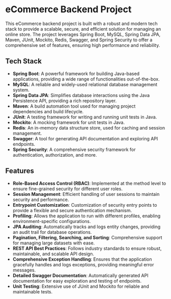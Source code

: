 # eCommerce Backend Project

This eCommerce backend project is built with a robust and modern tech stack to provide a scalable, secure, and efficient solution for managing an online store. The project leverages Spring Boot, MySQL, Spring Data JPA, Maven, JUnit, Mockito, Redis, Swagger, and Spring Security to offer a comprehensive set of features, ensuring high performance and reliability.

## Tech Stack

- **Spring Boot**: A powerful framework for building Java-based applications, providing a wide range of functionalities out-of-the-box.
- **MySQL**: A reliable and widely-used relational database management system.
- **Spring Data JPA**: Simplifies database interactions using the Java Persistence API, providing a rich repository layer.
- **Maven**: A build automation tool used for managing project dependencies and build lifecycle.
- **JUnit**: A testing framework for writing and running unit tests in Java.
- **Mockito**: A mocking framework for unit tests in Java.
- **Redis**: An in-memory data structure store, used for caching and session management.
- **Swagger**: A tool for generating API documentation and exploring API endpoints.
- **Spring Security**: A comprehensive security framework for authentication, authorization, and more.

## Features

- **Role-Based Access Control (RBAC)**: Implemented at the method level to ensure fine-grained security for different user roles.
- **Session Management**: Efficient handling of user sessions to maintain security and performance.
- **Entrypoint Customization**: Customization of security entry points to provide a flexible and secure authentication mechanism.
- **Profiling**: Allows the application to run with different profiles, enabling environment-specific configurations.
- **JPA Auditing**: Automatically tracks and logs entity changes, providing an audit trail for database operations.
- **Pagination, Filtering, Searching, and Sorting**: Comprehensive support for managing large datasets with ease.
- **REST API Best Practices**: Follows industry standards to ensure robust, maintainable, and scalable API design.
- **Comprehensive Exception Handling**: Ensures that the application gracefully handles and logs exceptions, providing meaningful error messages.
- **Detailed Swagger Documentation**: Automatically generated API documentation for easy exploration and testing of endpoints.
- **Unit Testing**: Extensive use of JUnit and Mockito for reliable and maintainable tests.
